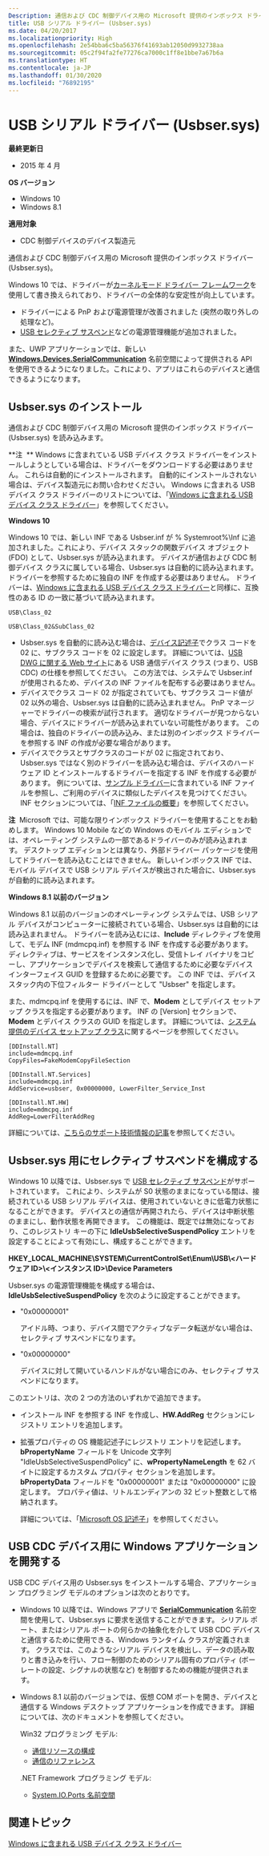 ```yaml
---
Description: 通信および CDC 制御デバイス用の Microsoft 提供のインボックス ドライバー (Usbser.sys)。
title: USB シリアル ドライバー (Usbser.sys)
ms.date: 04/20/2017
ms.localizationpriority: High
ms.openlocfilehash: 2e54bba6c5ba56376f41693ab12050d9932738aa
ms.sourcegitcommit: 05c2f94fa2fe77276ca7000c1ff8e1bbe7a67b6a
ms.translationtype: HT
ms.contentlocale: ja-JP
ms.lasthandoff: 01/30/2020
ms.locfileid: "76892195"
---
```

# <a name="usb-serial-driver-usbsersys"></a>USB シリアル ドライバー (Usbser.sys)


**最終更新日**

-   2015 年 4 月

**OS バージョン**

-   Windows 10
-   Windows 8.1

**適用対象**

-   CDC 制御デバイスのデバイス製造元

通信および CDC 制御デバイス用の Microsoft 提供のインボックス ドライバー (Usbser.sys)。

Windows 10 では、ドライバーが[カーネルモード ドライバー フレームワーク](https://docs.microsoft.com/windows-hardware/drivers/wdf/)を使用して書き換えられており、ドライバーの全体的な安定性が向上しています。

-   ドライバーによる PnP および電源管理が改善されました (突然の取り外しの処理など)。
-   [USB セレクティブ サスペンド](usb-selective-suspend.md)などの電源管理機能が追加されました。

また、UWP アプリケーションでは、新しい [**Windows.Devices.SerialCommunication**](https://docs.microsoft.com/uwp/api/Windows.Devices.SerialCommunication) 名前空間によって提供される API を使用できるようになりました。これにより、アプリはこれらのデバイスと通信できるようになります。

## <a name="usbsersys-installation"></a>Usbser.sys のインストール


通信および CDC 制御デバイス用の Microsoft 提供のインボックス ドライバー (Usbser.sys) を読み込みます。

**注  ** Windows に含まれている USB デバイス クラス ドライバーをインストールしようとしている場合は、ドライバーをダウンロードする必要はありません。 これらは自動的にインストールされます。 自動的にインストールされない場合は、デバイス製造元にお問い合わせください。 Windows に含まれる USB デバイス クラス ドライバーのリストについては、「[Windows に含まれる USB デバイス クラス ドライバー](supported-usb-classes.md)」を参照してください。

 

**Windows 10**

Windows 10 では、新しい INF である Usbser.inf が % Systemroot%\\Inf に追加されました。これにより、デバイス スタックの関数デバイス オブジェクト (FDO) として、Usbser.sys が読み込まれます。 デバイスが通信および CDC 制御デバイス クラスに属している場合、Usbser.sys は自動的に読み込まれます。ドライバーを参照するために独自の INF を作成する必要はありません。 ドライバーは、[Windows に含まれる USB デバイス クラス ドライバー](supported-usb-classes.md)と同様に、互換性のある ID の一致に基づいて読み込まれます。

`USB\Class_02`

`USB\Class_02&SubClass_02`

-   Usbser.sys を自動的に読み込む場合は、[デバイス記述子](usb-device-descriptors.md)でクラス コードを 02 に、サブクラス コードを 02 に設定します。 詳細については、[USB DWG に関する Web サイト](https://go.microsoft.com/fwlink/p/?linkid=617741)にある USB 通信デバイス クラス (つまり、USB CDC) の仕様を参照してください。 この方法では、システムで Usbser.inf が使用されるため、デバイスの INF ファイルを配布する必要はありません。
-   デバイスでクラス コード 02 が指定されていても、サブクラス コード値が 02 以外の場合、Usbser.sys は自動的に読み込まれません。 PnP マネージャーでドライバーの検索が試行されます。 適切なドライバーが見つからない場合、デバイスにドライバーが読み込まれていない可能性があります。 この場合は、独自のドライバーの読み込み、または別のインボックス ドライバーを参照する INF の作成が必要な場合があります。
-   デバイスでクラスとサブクラスのコードが 02 に指定されており、Usbser.sys ではなく別のドライバーを読み込む場合は、デバイスのハードウェア ID とインストールするドライバーを指定する INF を作成する必要があります。 例については、[サンプル ドライバー](https://go.microsoft.com/fwlink/p/?LinkId=534087)に含まれている INF ファイルを参照し、ご利用のデバイスに類似したデバイスを見つけてください。 INF セクションについては、「[INF ファイルの概要](https://docs.microsoft.com/windows-hardware/drivers/install/overview-of-inf-files)」を参照してください。

**注**  Microsoft では、可能な限りインボックス ドライバーを使用することをお勧めします。 Windows 10 Mobile などの Windows のモバイル エディションでは、オペレーティング システムの一部であるドライバーのみが読み込まれます。 デスクトップ エディションとは異なり、外部ドライバー パッケージを使用してドライバーを読み込むことはできません。 新しいインボックス INF では、モバイル デバイスで USB シリアル デバイスが検出された場合に、Usbser.sys が自動的に読み込まれます。

 

**Windows 8.1 以前のバージョン**

Windows 8.1 以前のバージョンのオペレーティング システムでは、USB シリアル デバイスがコンピューターに接続されている場合、Usbser.sys は自動的には読み込まれません。 ドライバーを読み込むには、**Include** ディレクティブを使用して、モデム INF (mdmcpq.inf) を参照する INF を作成する必要があります。 ディレクティブは、サービスをインスタンス化し、受信トレイ バイナリをコピーし、アプリケーションでデバイスを検索して通信するために必要なデバイス インターフェイス GUID を登録するために必要です。 この INF では、デバイス スタック内の下位フィルター ドライバーとして "Usbser" を指定します。

また、mdmcpq.inf を使用するには、INF で、**Modem** としてデバイス セットアップ クラスを指定する必要があります。 INF の [Version] セクションで、**Modem** とデバイス クラスの GUID を指定します。 詳細については、[システム提供のデバイス セットアップ クラス](https://docs.microsoft.com/previous-versions/ff553419(v=vs.85))に関するページを参照してください。

``` syntax
[DDInstall.NT]
include=mdmcpq.inf
CopyFiles=FakeModemCopyFileSection 

[DDInstall.NT.Services]
include=mdmcpq.inf
AddService=usbser, 0x00000000, LowerFilter_Service_Inst 

[DDInstall.NT.HW]
include=mdmcpq.inf
AddReg=LowerFilterAddReg
```

詳細については、[こちらのサポート技術情報の記事](https://support.microsoft.com/help/837637/how-to-use-or-to-reference-the-usbser-sys-driver-from-universal-serial/)を参照してください。

## <a name="configure-selective-suspend-for-usbsersys"></a>Usbser.sys 用にセレクティブ サスペンドを構成する


Windows 10 以降では、Usbser.sys で [USB セレクティブ サスペンド](usb-selective-suspend.md)がサポートされています。 これにより、システムが S0 状態のままになっている間は、接続されている USB シリアル デバイスは、使用されていないときに低電力状態になることができます。 デバイスとの通信が再開されたら、デバイスは中断状態のままにし、動作状態を再開できます。 この機能は、既定では無効になっており、このレジストリ キーの下に **IdleUsbSelectiveSuspendPolicy** エントリを設定することによって有効にし、構成することができます。

**HKEY\_LOCAL\_MACHINE\\SYSTEM\\CurrentControlSet\\Enum\\USB\\&lt;ハードウェア ID&gt;\\&lt;インスタンス ID&gt;\\Device Parameters**

Usbser.sys の電源管理機能を構成する場合は、**IdleUsbSelectiveSuspendPolicy** を次のように設定することができます。

-   "0x00000001"

    アイドル時、つまり、デバイス間でアクティブなデータ転送がない場合は、セレクティブ サスペンドになります。

-   "0x00000000"

    デバイスに対して開いているハンドルがない場合にのみ、セレクティブ サスペンドになります。

このエントリは、次の 2 つの方法のいずれかで追加できます。

-   インストール INF を参照する INF を作成し、**HW.AddReg** セクションにレジストリ エントリを追加します。
-   拡張プロパティの OS 機能記述子にレジストリ エントリを記述します。 **bPropertyName** フィールドを Unicode 文字列 "IdleUsbSelectiveSuspendPolicy" に、**wPropertyNameLength** を 62 バイトに設定するカスタム プロパティ セクションを追加します。 **bPropertyData** フィールドを "0x00000001" または "0x00000000" に設定します。 プロパティ値は、リトルエンディアンの 32 ビット整数として格納されます。

    詳細については、「[Microsoft OS 記述子](https://go.microsoft.com/fwlink/p/?linkid=224878)」を参照してください。

## <a name="develop-windows-applications-for-a-usb-cdc-device"></a>USB CDC デバイス用に Windows アプリケーションを開発する


USB CDC デバイス用の Usbser.sys をインストールする場合、アプリケーション プログラミング モデルのオプションは次のとおりです。

-   Windows 10 以降では、Windows アプリで [**SerialCommunication**](https://docs.microsoft.com/uwp/api/Windows.Devices.SerialCommunication) 名前空間を使用して、Usbser.sys に要求を送信することができます。 シリアル ポート、またはシリアル ポートの何らかの抽象化を介して USB CDC デバイスと通信するために使用できる、Windows ランタイム クラスが定義されます。 クラスでは、このようなシリアル デバイスを検出し、データの読み取りと書き込みを行い、フロー制御のためのシリアル固有のプロパティ (ボー レートの設定、シグナルの状態など) を制御するための機能が提供されます。

-   Windows 8.1 以前のバージョンでは、仮想 COM ポートを開き、デバイスと通信する Windows デスクトップ アプリケーションを作成できます。 詳細については、次のドキュメントを参照してください。

    Win32 プログラミング モデル:

    -   [通信リソースの構成](https://docs.microsoft.com/windows/desktop/DevIO/configuring-a-communications-resource)
    -   [通信のリファレンス](https://docs.microsoft.com/windows/desktop/DevIO/communications-reference)

    .NET Framework プログラミング モデル:

    -   [System.IO.Ports 名前空間](https://docs.microsoft.com/dotnet/api/system.io.ports?redirectedfrom=MSDN)

## <a name="related-topics"></a>関連トピック
[Windows に含まれる USB デバイス クラス ドライバー](supported-usb-classes.md)  
<!-- [How to use or to reference the Usbser.sys driver from universal serial bus (USB) modem .inf files](https://support.microsoft.com/help/837637/how-to-use-or-to-reference-the-usbser-sys-driver-from-universal-serial) -->



